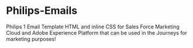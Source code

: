 # Philips-Emails
Philips 1 Email Template HTML and inline CSS for Sales Force Marketing Cloud and Adobe Experience Platform that can be used in the Journeys for marketing purposes!
